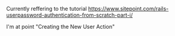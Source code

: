 Currently reffering to the tutorial https://www.sitepoint.com/rails-userpassword-authentication-from-scratch-part-i/

I'm at point "Creating the New User Action"